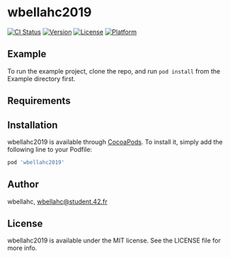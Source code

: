 # wbellahc2019

[![CI Status](https://img.shields.io/travis/wbellahc/wbellahc2019.svg?style=flat)](https://travis-ci.org/wbellahc/wbellahc2019)
[![Version](https://img.shields.io/cocoapods/v/wbellahc2019.svg?style=flat)](https://cocoapods.org/pods/wbellahc2019)
[![License](https://img.shields.io/cocoapods/l/wbellahc2019.svg?style=flat)](https://cocoapods.org/pods/wbellahc2019)
[![Platform](https://img.shields.io/cocoapods/p/wbellahc2019.svg?style=flat)](https://cocoapods.org/pods/wbellahc2019)

## Example

To run the example project, clone the repo, and run `pod install` from the Example directory first.

## Requirements

## Installation

wbellahc2019 is available through [CocoaPods](https://cocoapods.org). To install
it, simply add the following line to your Podfile:

```ruby
pod 'wbellahc2019'
```

## Author

wbellahc, wbellahc@student.42.fr

## License

wbellahc2019 is available under the MIT license. See the LICENSE file for more info.
